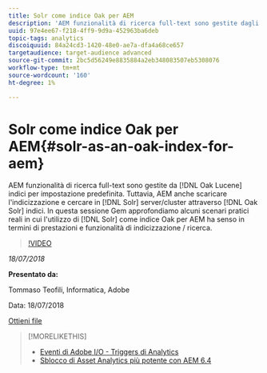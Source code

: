 ```yaml
---
title: Solr come indice Oak per AEM
description: 'AEM funzionalità di ricerca full-text sono gestite dagli indici Oak Lucene per impostazione predefinita. Tuttavia AEM anche scaricare l''indicizzazione e la ricerca su server/cluster Solr attraverso gli indici Oak Solr. In questa sessione Gem ci immergiamo in alcuni scenari pratici di vita reale dove l''utilizzo di Solr come indice Oak per AEM ha senso in termini di prestazioni e funzionalità di indicizzazione / ricerca. '
uuid: 97e4ee67-f218-4ff9-9d9a-452963ba6deb
topic-tags: analytics
discoiquuid: 84a24cd3-1420-48e0-ae7a-dfa4a68ce657
targetaudience: target-audience advanced
source-git-commit: 2bc5d56249e8835884a2eb348083507eb5308076
workflow-type: tm+mt
source-wordcount: '160'
ht-degree: 1%

---
```



# Solr come indice Oak per AEM{#solr-as-an-oak-index-for-aem}

AEM funzionalità di ricerca full-text sono gestite da [!DNL Oak Lucene] indici per impostazione predefinita. Tuttavia, AEM anche scaricare l&#39;indicizzazione e cercare in [!DNL Solr] server/cluster attraverso [!DNL Oak Solr] indici. In questa sessione Gem approfondiamo alcuni scenari pratici reali in cui l&#39;utilizzo di [!DNL Solr] come indice Oak per AEM ha senso in termini di prestazioni e funzionalità di indicizzazione / ricerca.

>[!VIDEO](https://video.tv.adobe.com/v/23023/?quality=9)

*18/07/2018*

**Presentato da:**

Tommaso Teofili, Informatica, Adobe

Data: 18/07/2018

[Ottieni file](assets/aem-gems-solr-oakaem-071818.pdf)

<!--
[Get back to the Overview](https://helpx.adobe.com/experience-manager/kt/eseminars/gems/aem-index.html)
-->

>[!MORELIKETHIS]
>
>* [Eventi di Adobe I/O - Triggers di Analytics](aem-analytics-triggers.md)
>* [Sblocco di Asset Analytics più potente con AEM 6.4](https://helpx.adobe.com/experience-manager/kt/eseminars/experience-insider/exp-asset-analytics-64.html)


<!-- wrong link, needs to be replaced. removed for now:
>* [Getting the most out of digital interactions with AEM and Analytics](https://helpx.adobe.com/experience-manager/kt/eseminars/ask-the-expert/aem-getting-the-most-out-of-digital-interactions-with-aem-and-analytics.html) 
-->